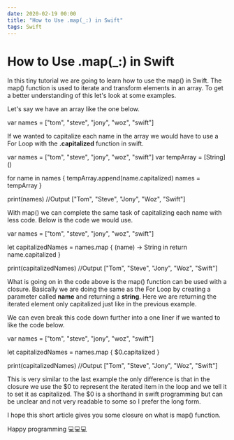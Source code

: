```yaml
---
date: 2020-02-19 00:00
title: "How to Use .map(_:) in Swift"
tags: Swift
---
```

# How to Use .map(_:) in Swift

In this tiny tutorial we are going to learn how to use the map() in Swift. The map() function is used to iterate and transform elements in an array. To get a better understanding of this let's look at some examples.

Let's say we have an array like the one below.

var names = \["tom", "steve", "jony", "woz", "swift"\]

If we wanted to capitalize each name in the array we would have to use a For Loop with the **.capitalized** function in swift.

var names = \["tom", "steve", "jony", "woz", "swift"\]
var tempArray = \[String\]()

for name in names {
    tempArray.append(name.capitalized)
    names = tempArray
}

print(names)
//Output \["Tom", "Steve", "Jony", "Woz", "Swift"\]

With map() we can complete the same task of capitalizing each name with less code. Below is the code we would use.

var names = \["tom", "steve", "jony", "woz", "swift"\]

let capitalizedNames = names.map { (name) -> String in
    return name.capitalized
}

print(capitalizedNames)
//Output \["Tom", "Steve", "Jony", "Woz", "Swift"\]

What is going on in the code above is the map() function can be used with a closure. Basically we are doing the same as the For Loop by creating a parameter called **name** and returning a **string**. Here we are returning the iterated element only capitalized just like in the previous example.

We can even break this code down further into a one liner if we wanted to like the code below.

var names = \["tom", "steve", "jony", "woz", "swift"\]

let capitalizedNames = names.map { $0.capitalized }

print(capitalizedNames)
//Output \["Tom", "Steve", "Jony", "Woz", "Swift"\]

This is very similar to the last example the only difference is that in the closure we use the $0 to represent the iterated item in the loop and we tell it to set it as capitalized. The $0 is a shorthand in swift programming but can be unclear and not very readable to some so I prefer the long form.

I hope this short article gives you some closure on what is map() function.

Happy programming 💻💻💻
